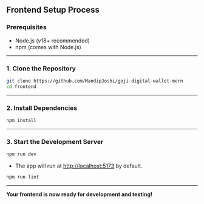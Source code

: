 ## Frontend Setup Process

### Prerequisites

- Node.js (v18+ recommended)
- npm (comes with Node.js)

---

### 1. Clone the Repository

```sh
git clone https://github.com/MandipJoshi/goji-digital-wallet-mern
cd frontend
```

---

### 2. Install Dependencies

```sh
npm install
```

---

### 3. Start the Development Server

```sh
npm run dev
```

- The app will run at [http://localhost:5173](http://localhost:5173) by default.
```sh
npm run lint
```

---

**Your frontend is now ready for development and testing!**
